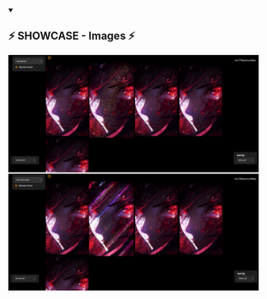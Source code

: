 
<details open>
    <summary><h2>⚡ SHOWCASE - Images ⚡</h2></summary>
<p align="center">
<img alt="Image" title="Image" src="https://github.com/GylanSalih/Card-Effect-Maker/blob/main/showcase_cards1.png"/>
<img alt="Image" title="Image" src="https://github.com/GylanSalih/Card-Effect-Maker/blob/main/showcase_cards2.png"/>
</p>
</details>

